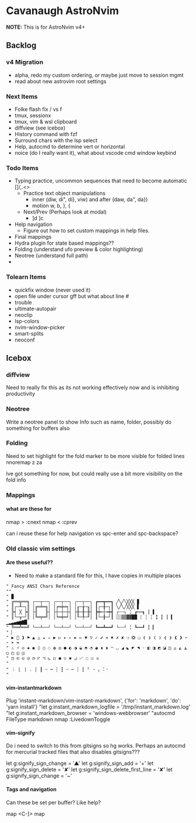 # Cavanaugh AstroNvim

**NOTE:** This is for AstroNvim v4+

## Backlog

### v4 Migration

- alpha, redo my custom ordering, or maybe just move to session mgmt
- read about new astrovim root settings

### Next Items

- Folke flash fix / vs f
- tmux, sessionx
- tmux, vim & wsl clipboard
- diffview (see icebox)
- History command with fzf
- Surround chars with the lsp select
- Help, autocmd to determine vert or horizontal
- noice (do I really want it), what about vscode cmd window keybind

### Todo Items

- Typing practice, uncommon sequences that need to become automatic \[\]/,.\<>
  - Practice text object manipulations
    - inner (diw, di", di}, viw) and after (daw, da", da})
    - motion w, b, }, {
  - Next/Prev (Perhaps look at modal)
    - \]d \]c
- Help navigation
  - Figure out how to set custom mappings in help files.
- Final mappings
- Hydra plugin for state based mappings??
- Folding (understand ufo preview & color highlighting)
- Neotree (understand full path)
-

### Tolearn Items

- quickfix window (never used it)
- open file under cursor gff but what about line #
- trouble
- ultimate-autopair
- neoclip
- lsp-colors
- nvim-window-picker
- smart-splits
- neoconf

## Icebox

### diffview

Need to really fix this as its not working effectively now and is inhibiting productivity

### Neotree

Write a neotree panel to show Info such as name, folder, possibly do something for buffers also

### Folding

Need to set highlight for the fold marker to be more visible for folded lines nnoremap
z<space><space> za

Ive got something for now, but could really use a bit more visibility on the fold info

### Mappings

#### what are these for

nmap > :cnext nmap \< :cprev

can i reuse these for help navigation vs spc-enter and spc-backspace?

### Old classic vim settings

#### Are these useful??

- Need to make a standard file for this, I have copies in multiple places

```
" Fancy ANSI Chars Reference
""
" ▉
" ╔══╦══╗ ┌──┬──┐ ╭──┬──╮ ╭──┬──╮ ┏━━┳━━┓ ╱╲╱╲╳╳╳ ▊
" ║┌─╨─┐║ │╔═╧═╗│ │╒═╪═╕│ │╓─╁─╖│ ┃┌─╂─┐┃ ╲╱╲╱╳╳╳ ▋
" ╠╡ ╳ ╞╣ ├╢   ╟┤ ├┼─┼─┼┤ ├╫─╂─╫┤ ┣┿╾┼╼┿┫ ┌┄┄┐ ╎ ┏┅┅┓ ┋ ▌
" ║└─╥─┘║ │╚═╤═╝│ │╘═╪═╛│ │╙─╀─╜│ ┃└─╂─┘┃ ░░▒▒▓▓██ ┊ ┆ ╎ ╏ ┇ ┋ ▍ ▁▂▃▄▅▆▇█
" ╚══╩══╝ └──┴──┘ ╰──┴──╯ ╰──┴──╯ ┗━━┻━━┛ └╌╌┘ ╎ ┗╍╍┛ ┋ ▎
" ▏
" ▶  ❱ ⚑ ▲ △ ▴ ▵ ▶ ▷ ▸ ▹ ► ▻ ▼ ▽ ✓ ✔ ✕ ✖ ✗ ✘ ❍ ❎ ❏ ❪ ❫ ❬ ❭ ❮ ❯ ❰ ❱ ➢ ➣ ➤ ➥
" ⚠ ⚡ ◇ ◈ ◉ ◊ ○ ◌ ◍ ◎ ● ◐ ◑ ◒ ◓ ◔ ◕ ◖ ◗ ◠ ◡ ◢ ◣ ◤ ◥ ◦ ◧ ◨ ◩ ◪ ◫ ◬ ◭ ◮ ◯ ◰ ◱ ◲
" ◳ ◴ ◵ ◶ ◷ ◸ ◹ ◺ ◻ ◼ ◽ ◾ ◿ ✅ ☐ ☑ ☒
"
" ︙ ⡇ | . │ ┃ ┄ ┅ ┆ ┇ ┈ ┉ ┊ ┋ ╵ ╶ ╷ ⠅⠂
"
```

#### vim-instantmarkdown

Plug 'instant-markdown/vim-instant-markdown', {'for': 'markdown', 'do': 'yarn install'} "let
g:instant_markdown_logfile = '/tmp/instant_markdown.log' "let g:instant_markdown_browser =
'windows-webbrowser' "autocmd FileType markdown nmap <F8> :LivedownToggle<CR>

#### vim-signify

Do i need to switch to this from gitsigns so hg works. Perhaps an autocmd for mercurial tracked
files that also disables gitsigns???

let g:signify_sign_change = '▲' let g:signify_sign_add = '+' let g:signify_sign_delete = '✘' let
g:signify_sign_delete_first_line = '✘' let g:signify_sign_change = '~'

#### Tags and navigation

Can these be set per buffer? Like help?

map <Space><Return> \<C-\]> map <Space><BS> <C-T>
